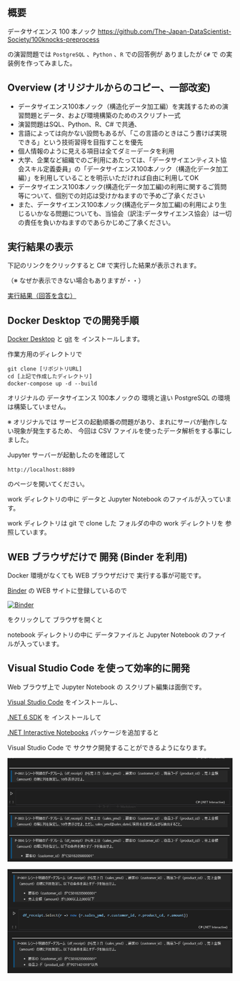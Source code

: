 ## 概要

データサイエンス 100 本ノック
https://github.com/The-Japan-DataScientist-Society/100knocks-preprocess

の演習問題では  `PostgreSQL` 、`Python` 、`R` での回答例が
ありましたが `C#` で の実装例を作ってみました。

## Overview (オリジナルからのコピー、一部改変)
- データサイエンス100本ノック（構造化データ加工編）を実践するための演習問題とデータ、および環境構築のためのスクリプト一式
- 演習問題はSQL、Python、R、C# で共通、
- 言語によっては向かない設問もあるが、「この言語のときはこう書けば実現できる」という技術習得を目指すことを優先
- 個人情報のように見える項目は全てダミーデータを利用
- 大学、企業など組織でのご利用にあたっては、「データサイエンティスト協会スキル定義委員」の「データサイエンス100本ノック（構造化データ加工編）」を利用していることを明示いただければ自由に利用してOK
- データサイエンス100本ノック(構造化データ加工編)の利用に関するご質問等について、個別での対応は受けかねますので予めご了承ください
- また、データサイエンス100本ノック(構造化データ加工編)の利用により生じるいかなる問題についても、当協会（訳注:データサイエンス協会）は一切の責任を負いかねますのであらかじめご了承ください。

## 実行結果の表示

下記のリンクをクリックすると C# で実行した結果が表示されます。

（※ なぜか表示できない場合もありますが・・）

[実行結果（回答を含む）](./work/ans_preprocess_knock_CS.ipynb)

## Docker Desktop での開発手順

[Docker Desktop](https://docs.docker.com/docker-for-windows/install/) と [git](https://git-scm.com/download/win) を インストールします。

作業方用のディレクトリで
```
git clone [リポジトリURL]
cd [上記で作成したディレクトリ]
docker-compose up -d --build
```

オリジナルの データサイエンス 100本ノックの 環境と違い
PostgreSQL の環境は構築していません。

※ オリジナルでは サービスの起動順番の問題があり、まれにサーバが動作しない現象が発生するため、 今回は CSV ファイルを使ったデータ解析をする事にしました。

Jupyter サーバーが起動したのを確認して

`http://localhost:8889`

のページを開いてください。

work ディレクトリの中に データと Jupyter Notebook のファイルが入っています。

work ディレクトリは git で clone した フォルダの中の work ディレクトリを 参照しています。

## WEB ブラウザだけで 開発 (Binder を利用)

Docker 環境がなくても WEB ブラウザだけで 実行する事が可能です。

[Binder](https://mybinder.org/) の WEB サイトに登録しているので

[![Binder](https://mybinder.org/badge_logo.svg)](https://mybinder.org/v2/gh/kkato233/100knocks-data-scientist-cs/HEAD)

をクリックして ブラウザを開くと

notebook ディレクトリの中に データファイルと Jupyter Notebook のファイルが入っています。

## Visual Studio Code を使って効率的に開発

Web ブラウザ上で Jupyter Notebook の スクリプト編集は面倒です。

[Visual Studio Code](https://code.visualstudio.com/) をインストールし、

[.NET 6 SDK](https://dotnet.microsoft.com/en-us/download/dotnet/6.0)
を インストールして

[.NET Interactive Notebooks](https://marketplace.visualstudio.com/items?itemName=ms-dotnettools.dotnet-interactive-vscode)
パッケージを追加すると

Visual Studio Code で サクサク開発することができるようになります。

![編集画像](./img/edit01.gif)

![編集画像２](./img/edit02.gif "")




